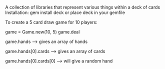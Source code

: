 A collection of libraries that represent various things within a deck of cards
Installation: gem install deck or place deck in your gemfile

To create a 5 card draw game for 10 players:

game = Game.new(10, 5)
game.deal

game.hands --> gives an array of hands

game.hands[0].cards --> gives an array of cards

game.hands[0].cards[0] --> will give a random hand

